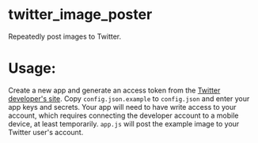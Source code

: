 twitter_image_poster
====================

Repeatedly post images to Twitter.

Usage:
======

Create a new app and generate an access token from the [Twitter developer's site](https://dev.twitter.com/). Copy `config.json.example` to `config.json` and enter your app keys and secrets. Your app will need to have write access to your account, which requires connecting the developer account to a mobile device, at least temporarily. `app.js` will post the example image to your Twitter user's account.
